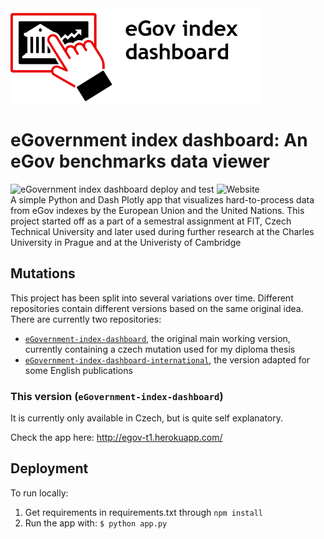 <img id="eGov-logo-text-CZ" width="400" src="assets/Logo-text-en.png">

# eGovernment index dashboard: An eGov benchmarks data viewer
![eGovernment index dashboard deploy and test](https://github.com/Plavit/eGovernment-index-dashboard/workflows/eGovernment%20index%20dashboard%20deploy%20and%20test/badge.svg?branch=master)
![Website](https://img.shields.io/website?down_color=red&down_message=offline&up_message=online&url=http%3A%2F%2Fegov-t1.herokuapp.com%2F)
\
A simple Python and Dash Plotly app that visualizes hard-to-process data from eGov indexes by the European Union and the United Nations. This project started off as a part of a semestral assignment at FIT, Czech Technical University and later used during further research at the Charles University in Prague and at the Univeristy of Cambridge

## Mutations
This project has been split into several variations over time. Different repositories contain different versions based on the same original idea. There are currently two repositories:
-  [`eGovernment-index-dashboard`](https://github.com/Plavit/eGovernment-index-dashboard),  the original main working version, currently containing a czech mutation used for my diploma thesis
-  [`eGovernment-index-dashboard-international`](https://github.com/Plavit/eGovernment-index-dashboard-international), the version adapted for some English publications

### This version (`eGovernment-index-dashboard`)

It is currently only available in Czech, but is quite self explanatory.

Check the app here:
http://egov-t1.herokuapp.com/

## Deployment
To run locally:

1) Get requirements in requirements.txt through
`npm install`
2) Run the app with:
`$ python app.py`
